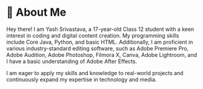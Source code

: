 # 👋 About Me
Hey there! I am Yash Srivastava, a 17-year-old Class 12 student with a keen interest in coding and digital content creation. My programming skills include Core Java, Python, and basic HTML. Additionally, I am proficient in various industry-standard editing software, such as Adobe Premiere Pro, Adobe Audition, Adobe Photoshop, Filmora X, Canva, Adobe Lightroom, and I have a basic understanding of Adobe After Effects.

I am eager to apply my skills and knowledge to real-world projects and continuously expand my expertise in technology and media.

